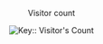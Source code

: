 <div align="center"> 
  <p>Visitor count</p>
<img src="https://profile-counter.deno.dev/dpunky/count.svg" alt="Key:: Visitor's Count" />
</div>


<!--
**dpunky/dpunky** is a ✨ _special_ ✨ repository because its `README.md` (this file) appears on your GitHub profile.

Here are some ideas to get you started:

- 🔭 I’m currently working on ...
- 🌱 I’m currently learning ...
- 👯 I’m looking to collaborate on ...
- 🤔 I’m looking for help with ...
- 💬 Ask me about ...
- 📫 How to reach me: ...
- 😄 Pronouns: ...
- ⚡ Fun fact: ...
-->
